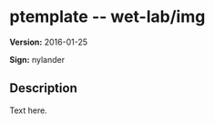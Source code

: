 # ptemplate -- wet-lab/img

**Version:** 2016-01-25

**Sign:** nylander

## Description

Text here.

